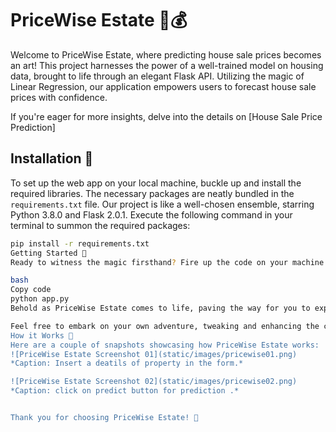 # PriceWise Estate 🏡💰

Welcome to PriceWise Estate, where predicting house sale prices becomes an art! This project harnesses the power of a well-trained model on housing data, brought to life through an elegant Flask API. Utilizing the magic of Linear Regression, our application empowers users to forecast house sale prices with confidence.

If you're eager for more insights, delve into the details on [House Sale Price Prediction]

## Installation 🚀

To set up the web app on your local machine, buckle up and install the required libraries. The necessary packages are neatly bundled in the `requirements.txt` file. Our project is like a well-chosen ensemble, starring Python 3.8.0 and Flask 2.0.1. Execute the following command in your terminal to summon the required packages:

```bash
pip install -r requirements.txt
Getting Started 🏁
Ready to witness the magic firsthand? Fire up the code on your machine using this command:

bash
Copy code
python app.py
Behold as PriceWise Estate comes to life, paving the way for you to explore and interact with the enchanting house sale price prediction model.

Feel free to embark on your own adventure, tweaking and enhancing the code to suit your unique vision. Have questions or want to share your insights? Reach out—we're all ears!
How it Works 🌟
Here are a couple of snapshots showcasing how PriceWise Estate works:
![PriceWise Estate Screenshot 01](static/images/pricewise01.png)
*Caption: Insert a deatils of property in the form.*

![PriceWise Estate Screenshot 02](static/images/pricewise02.png)
*Caption: click on predict button for prediction .*


Thank you for choosing PriceWise Estate! 🌟